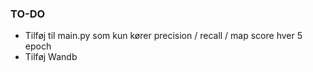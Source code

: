 ### **TO-DO**


- Tilføj til main.py som kun kører precision / recall / map score hver 5 epoch
- Tilføj Wandb